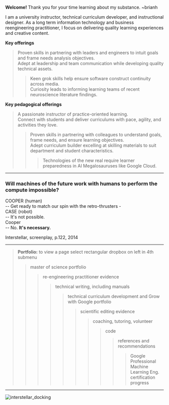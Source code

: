 **Welcome!** Thank you for your time learning about my substance. ~brianh

I am a university instructor, technical curriculum developer, and instructional designer. As a long term information technology and business reengineering practitioner, I focus on delivering quality learning experiences and creative content.

**Key offerings**  
> Proven skills in partnering with leaders and engineers to intuit goals and frame needs analysis objectives.  
> Adept at leadership and team communication while developing quality technical assets.
>> Keen grok skills help ensure software construct continuity across media.  
>> Curiosity leads to informing learning teams of recent neuroscience literature findings.   

**Key pedagogical offerings**
>  A passionate instructor of practice-oriented learning.  
> Connect with students and deliver curriculums with pace, agility, and activities they love.  
>> Proven skills in partnering with colleagues to understand goals, frame needs, and ensure learning objectives.  
>> Adept curriculum builder excelling at skilling materials to suit department and student characteristics.  
>>> Technologies of the new real require learner preparedness in AI Megalosauruses like Google Cloud.  


---------
### Will machines of the future work with humans to perform the compute impossible?
COOPER (human)  
-- Get ready to match our spin with the retro-thrusters -  
CASE (robot)    
-- It's not possible.  
Cooper  
-- No. **It's necessary.**  

Interstellar, screenplay, p.122, 2014  

---------
> **Portfolio:** to view a page select rectangular dropbox on left in 4th submenu
>> master of science portfolio  
>>> re-engineering practitioner evidence  
>>>> technical writing, including manuals  
>>>>> technical curriculum development and Grow with Google portfolio  
>>>>>> scientific editing evidence  
>>>>>>> coaching, tutoring, volunteer        
>>>>>>>> code  
>>>>>>>>> references and recommendations 
>>>>>>>>>> Google Professional Machine Learning Eng. certification progress  
--------------

![interstellar_docking](https://user-images.githubusercontent.com/59778456/200317941-8f81370f-bc52-465b-884f-547688374899.JPG)
